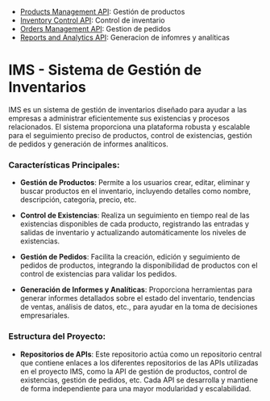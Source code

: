 - [Products Management API](https://github.com/mmrasteu/ims-products-management-api): Gestión de productos
- [Inventory Control API](https://github.com/mmrasteu/ims-inventory-control-api): Control de inventario
- [Orders Management API](https://github.com/mmrasteu/ims-orders-management-api): Gestion de pedidos
- [Reports and Analytics API](https://github.com/mmrasteu/ims-reports-and-analytics-api): Generacion de infomres y analíticas

# IMS - Sistema de Gestión de Inventarios

IMS es un sistema de gestión de inventarios diseñado para ayudar a las empresas a administrar eficientemente sus existencias y procesos relacionados. El sistema proporciona una plataforma robusta y escalable para el seguimiento preciso de productos, control de existencias, gestión de pedidos y generación de informes analíticos.

### Características Principales:

- **Gestión de Productos**: Permite a los usuarios crear, editar, eliminar y buscar productos en el inventario, incluyendo detalles como nombre, descripción, categoría, precio, etc.

- **Control de Existencias**: Realiza un seguimiento en tiempo real de las existencias disponibles de cada producto, registrando las entradas y salidas de inventario y actualizando automáticamente los niveles de existencias.

- **Gestión de Pedidos**: Facilita la creación, edición y seguimiento de pedidos de productos, integrando la disponibilidad de productos con el control de existencias para validar los pedidos.

- **Generación de Informes y Analíticas**: Proporciona herramientas para generar informes detallados sobre el estado del inventario, tendencias de ventas, análisis de datos, etc., para ayudar en la toma de decisiones empresariales.


### Estructura del Proyecto:

- **Repositorios de APIs**: Este repositorio actúa como un repositorio central que contiene enlaces a los diferentes repositorios de las APIs utilizadas en el proyecto IMS, como la API de gestión de productos, control de existencias, gestión de pedidos, etc. Cada API se desarrolla y mantiene de forma independiente para una mayor modularidad y escalabilidad.
